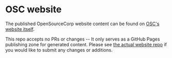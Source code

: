 # OSC website

The published OpenSourceCorp website content can be found on [OSC's website
itself](https://opensourcecorp.org).

This repo accepts no PRs or changes -- It only serves as a GitHub Pages
publishing zone for generated content. Please see [the actual website
repo](https://github.com/opensourcecorp/website) if you would like to submit any
changes or additions.
